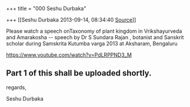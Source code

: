 +++
title = "000 Seshu Durbaka"

+++
[[Seshu Durbaka	2013-09-14, 08:34:40 [Source](https://groups.google.com/g/samskrita/c/yMG_O_eFHsg)]]



Please watch a speech onTaxonomy of plant kingdom in Vrikshayurveda and Amarakosha -- speech by Dr S Sundara Rajan , botanist and Sanskrit scholar during Samskrita Kutumba varga 2013 at Aksharam, Bengaluru





<https://www.youtube.com/watch?v=PdLRPPND3_M>



Part 1 of this shall be uploaded shortly.  
--  
  
regards,  
  
Seshu Durbaka  

